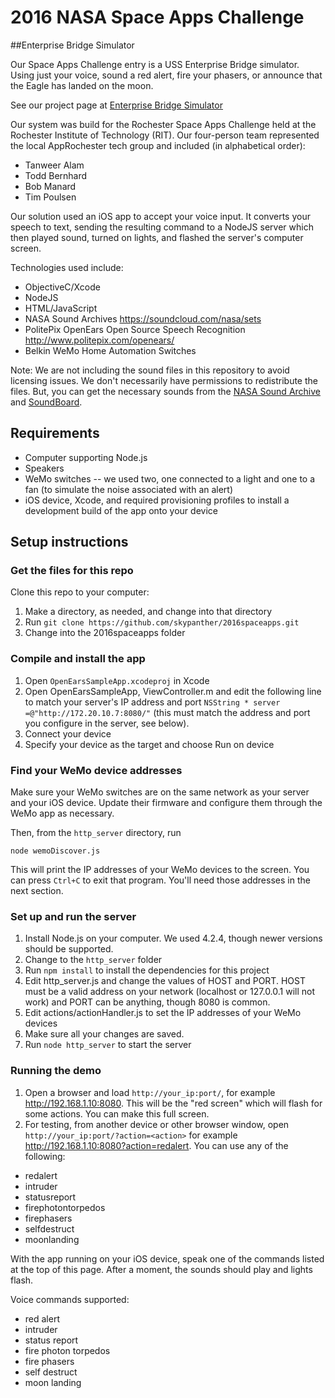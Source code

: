 # 2016 NASA Space Apps Challenge

##Enterprise Bridge Simulator

Our Space Apps Challenge entry is a USS Enterprise Bridge simulator. Using just your voice, sound a red alert, fire your phasers, or announce that the Eagle has landed on the moon.

See our project page at [Enterprise Bridge Simulator](https://2016.spaceappschallenge.org/challenges/space-station/launch-a-global-experience/projects/enterprise-bridge-simulator)

Our system was build for the Rochester Space Apps Challenge held at the Rochester Institute of Technology (RIT). Our four-person team represented the local AppRochester tech group and included (in alphabetical order):

* Tanweer Alam
* Todd Bernhard
* Bob Manard
* Tim Poulsen

Our solution used an iOS app to accept your voice input. It converts your speech to text, sending the resulting command to a NodeJS server which then played sound, turned on lights, and flashed the server's computer screen.

Technologies used include:

* ObjectiveC/Xcode
* NodeJS
* HTML/JavaScript
* NASA Sound Archives https://soundcloud.com/nasa/sets
* PolitePix OpenEars Open Source Speech Recognition http://www.politepix.com/openears/
* Belkin WeMo Home Automation Switches


Note: We are not including the sound files in this repository to avoid licensing issues. We don't necessarily have permissions to redistribute the files. But, you can get the necessary sounds from the [NASA Sound Archive](https://soundcloud.com/nasa/sets) and [SoundBoard](http://www.soundboard.com/).

## Requirements

* Computer supporting Node.js
* Speakers
* WeMo switches -- we used two, one connected to a light and one to a fan (to simulate the noise associated with an alert)
* iOS device, Xcode, and required provisioning profiles to install a development build of the app onto your device

## Setup instructions

### Get the files for this repo

Clone this repo to your computer:

1. Make a directory, as needed, and change into that directory
1. Run `git clone https://github.com/skypanther/2016spaceapps.git`
2. Change into the 2016spaceapps folder


### Compile and install the app

1. Open `OpenEarsSampleApp.xcodeproj` in Xcode
2. Open OpenEarsSampleApp, ViewController.m and edit the following line to match your server's IP address and port `NSString * server =@"http://172.20.10.7:8080/"` (this must match the address and port you configure in the server, see below).
2. Connect your device
3. Specify your device as the target and choose Run on device

### Find your WeMo device addresses

Make sure your WeMo switches are on the same network as your server and your iOS device. Update their firmware and configure them through the WeMo app as necessary. 

Then, from the `http_server` directory, run 

```node wemoDiscover.js```

This will print the IP addresses of your WeMo devices to the screen. You can press `Ctrl+C` to exit that program. You'll need those addresses in the next section.

### Set up and run the server

1. Install Node.js on your computer. We used 4.2.4, though newer versions should be supported.
2. Change to the `http_server` folder
3. Run `npm install` to install the dependencies for this project
4. Edit http_server.js and change the values of HOST and PORT. HOST must be a valid address on your network (localhost or 127.0.0.1 will not work) and PORT can be anything, though 8080 is common.
5. Edit actions/actionHandler.js to set the IP addresses of your WeMo devices
6. Make sure all your changes are saved.
7. Run `node http_server` to start the server

### Running the demo

1. Open a browser and load `http://your_ip:port/`, for example http://192.168.1.10:8080. This will be the "red screen" which will flash for some actions. You can make this full screen.
2. For testing, from another device or other browser window, open `http://your_ip:port/?action=<action>` for example http://192.168.1.10:8080?action=redalert. You can use any of the following:

* redalert
* intruder
* statusreport
* firephotontorpedos
* firephasers
* selfdestruct
* moonlanding

With the app running on your iOS device, speak one of the commands listed at the top of this page. After a moment, the sounds should play and lights flash. 

Voice commands supported:

* red alert
* intruder
* status report
* fire photon torpedos
* fire phasers
* self destruct
* moon landing
